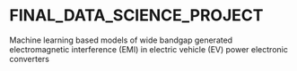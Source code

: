 # FINAL_DATA_SCIENCE_PROJECT
Machine learning based models of wide bandgap generated electromagnetic interference (EMI) in electric vehicle (EV) power electronic converters
